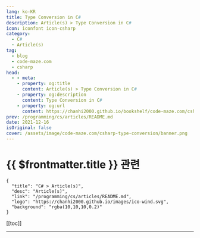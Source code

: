```yaml
---
lang: ko-KR
title: Type Conversion in C#
description: Article(s) > Type Conversion in C#
icon: iconfont icon-csharp
category: 
  - C#
  - Article(s)
tag: 
  - blog
  - code-maze.com
  - csharp
head:  
  - - meta:
    - property: og:title
      content: Article(s) > Type Conversion in C#
    - property: og:description
      content: Type Conversion in C#
    - property: og:url
      content: https://chanhi2000.github.io/bookshelf/code-maze.com/csharp-type-conversion.html
prev: /programming/cs/articles/README.md
date: 2021-12-16
isOriginal: false
cover: /assets/image/code-maze.com/csharp-type-conversion/banner.png
---
```


# {{ $frontmatter.title }} 관련

```component VPCard
{
  "title": "C# > Article(s)",
  "desc": "Article(s)",
  "link": "/programming/cs/articles/README.md",
  "logo": "https://chanhi2000.github.io/images/ico-wind.svg",
  "background": "rgba(10,10,10,0.2)"
}
```

[[toc]]

---

<SiteInfo
  name="Type Conversion in C#"
  desc="Learn about C# Type Conversions, how to use implicite and explicite conversion. Practice through examples in this article."
  url="https://code-maze.com/csharp-type-conversion/"
  logo="/assets/image/code-maze.com/favicon.png"
  preview="/assets/image/code-maze.com/csharp-type-conversion/banner.png"/>

<!-- TODO: 작성 -->
